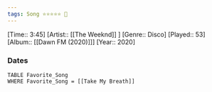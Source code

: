 ```yaml
---
tags: Song ⭐⭐⭐⭐⭐ 💛
---
```

[Time:: 3:45]
[Artist:: [[The Weeknd]] ]
[Genre:: Disco]
[Played:: 53]
[Album:: [[Dawn FM (2020)]]]
[Year:: 2020]
### Dates
````dataview
TABLE Favorite_Song
WHERE Favorite_Song = [[Take My Breath]]
````